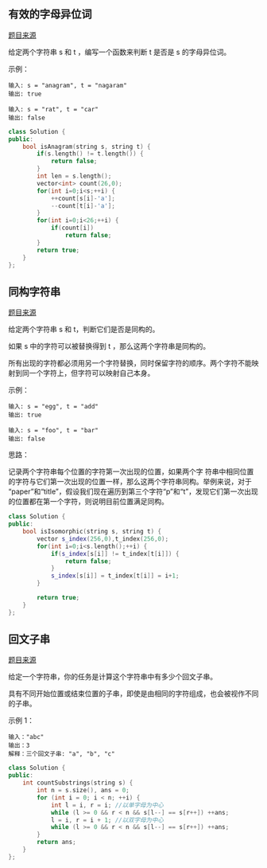 ## 有效的字母异位词
[题目来源](https://leetcode-cn.com/problems/valid-anagram/)

给定两个字符串 s 和 t ，编写一个函数来判断 t 是否是 s 的字母异位词。

示例：
```
输入: s = "anagram", t = "nagaram"
输出: true

输入: s = "rat", t = "car"
输出: false
```
```cpp
class Solution {
public:
    bool isAnagram(string s, string t) {
        if(s.length() != t.length()) {
            return false;
        }
        int len = s.length();
        vector<int> count(26,0);
        for(int i=0;i<s;++i) {
            ++count[s[i]-'a'];
            --count[t[i]-'a'];
        }
        for(int i=0;i<26;++i) {
            if(count[i])
                return false;
        }
        return true;
    }
};
```

## 同构字符串
[题目来源](https://leetcode-cn.com/problems/isomorphic-strings/)

给定两个字符串 s 和 t，判断它们是否是同构的。

如果 s 中的字符可以被替换得到 t ，那么这两个字符串是同构的。

所有出现的字符都必须用另一个字符替换，同时保留字符的顺序。两个字符不能映射到同一个字符上，但字符可以映射自己本身。

示例：
```
输入: s = "egg", t = "add"
输出: true

输入: s = "foo", t = "bar"
输出: false
```

思路：

记录两个字符串每个位置的字符第一次出现的位置，如果两个字 符串中相同位置的字符与它们第一次出现的位置一样，那么这两个字符串同构。举例来说，对于 “paper”和“title”，假设我们现在遍历到第三个字符“p”和“t”，发现它们第一次出现的位置都在第一个字符，则说明目前位置满足同构。

```cpp
class Solution {
public:
    bool isIsomorphic(string s, string t) {
        vector s_index(256,0),t_index(256,0);
        for(int i=0;i<s.length();++i) {
            if(s_index[s[i]] != t_index[t[i]]) {
                return false;
            }
            s_index[s[i]] = t_index[t[i]] = i+1;
        }

        return true;
    }
};
```

##  回文子串
[题目来源](https://leetcode-cn.com/problems/palindromic-substrings/)

给定一个字符串，你的任务是计算这个字符串中有多少个回文子串。

具有不同开始位置或结束位置的子串，即使是由相同的字符组成，也会被视作不同的子串。 

示例 1：
```
输入："abc"
输出：3
解释：三个回文子串: "a", "b", "c"
```
```cpp
class Solution {
public:
    int countSubstrings(string s) {
        int n = s.size(), ans = 0;
        for (int i = 0; i < n; ++i) {
            int l = i, r = i; //以单字母为中心
            while (l >= 0 && r < n && s[l--] == s[r++]) ++ans;
            l = i, r = i + 1; //以双字母为中心
            while (l >= 0 && r < n && s[l--] == s[r++]) ++ans;
        }
        return ans;
    }
};
```
